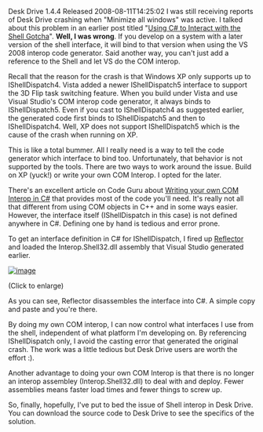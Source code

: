 Desk Drive 1.4.4 Released
2008-08-11T14:25:02
I was still receiving reports of Desk Drive crashing when "Minimize all windows" was active. I talked about this problem in an earlier post titled "[Using C# to Interact with the Shell Gotcha](/blog/post/2008/08/07/using-c-to-interact-with-the-shell-gotcha)". **Well, I was wrong**. If you develop on a system with a later version of the shell interface, it will bind to that version when using the VS 2008 interop code generator. Said another way, you can't just add a reference to the Shell and let VS do the COM interop.

Recall that the reason for the crash is that Windows XP only supports up to IShellDispatch4. Vista added a newer IShellDispatch5 interface to support the 3D Flip task switching feature. When you build under Vista and use Visual Studio's COM interop code generator, it always binds to IShellDispatch5. Even if you cast to IShellDispatch4 as suggested earlier, the generated code first binds to IShellDispatch5 and then to IShellDispatch4. Well, XP does not support IShellDispatch5 which is the cause of the crash when running on XP.

This is like a total bummer. All I really need is a way to tell the code generator which interface to bind too. Unfortunately, that behavior is not supported by the tools. There are two ways to work around the issue. Build on XP (yuck!) or write your own COM Interop. I opted for the later.

There's an excellent article on Code Guru about [Writing your own COM Interop in C#](http://www.codeguru.com/csharp/csharp/cs_misc/com/article.php/c9065/) that provides most of the code you'll need. It's really not all that different from using COM objects in C++ and in some ways easier. However, the interface itself (IShellDispatch in this case) is not defined anywhere in C#. Defining one by hand is tedious and error prone.

To get an interface definition in C# for IShellDispatch, I fired up [Reflector](http://www.aisto.com/roeder/dotnet/) and loaded the Interop.Shell32.dll assembly that Visual Studio generated earlier.

[![image](http://az667460.vo.msecnd.net/cdn/images/blog/DeskDrive1.4.4Released_8162/image_thumb.png)](http://az667460.vo.msecnd.net/cdn/images/blog/DeskDrive1.4.4Released_8162/image.png)

(Click to enlarge)

As you can see, Reflector disassembles the interface into C#. A simple copy and paste and you're there.

By doing my own COM interop, I can now control what interfaces I use from the shell, independent of what platform I'm developing on. By referencing IShellDispatch only, I avoid the casting error that generated the original crash. The work was a little tedious but Desk Drive users are worth the effort :).

Another advantage to doing your own COM Interop is that there is no longer an interop assembley (Interop.Shell32.dll) to deal with and deploy. Fewer assemblies means faster load times and fewer things to screw up.

So, finally, hopefully, I've put to bed the issue of Shell interop in Desk Drive. You can download the source code to Desk Drive to see the specifics of the solution. 
